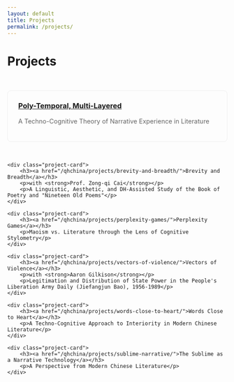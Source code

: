 ```yaml
---
layout: default
title: Projects
permalink: /projects/
---
```


<style>
.projects-grid {
    display: grid;
    grid-template-columns: repeat(auto-fit, minmax(300px, 1fr));
    gap: 2rem;
    padding: 2rem 0;
}

.project-card {
    border: 1px solid #eee;
    border-radius: 8px;
    padding: 1.5rem;
    transition: transform 0.2s ease, box-shadow 0.2s ease;
}

.project-card:hover {
    transform: translateY(-5px);
    box-shadow: 0 5px 15px rgba(22,113,141,0.1);
}

.project-card h3 {
    margin-top: 0;
}

.project-card p {
    color: #666;
    font-size: 0.9rem;
}
</style>

# Projects

<div class="projects-grid">
    <div class="project-card">
        <h3><a href="/qhchina/projects/poly-temporal-multi-layered/">Poly-Temporal, Multi-Layered</a></h3>
        <p>A Techno-Cognitive Theory of Narrative Experience in Literature</p>
    </div>

    <div class="project-card">
        <h3><a href="/qhchina/projects/brevity-and-breadth/">Brevity and Breadth</a></h3>
        <p>with <strong>Prof. Zong-qi Cai</strong></p>
        <p>A Linguistic, Aesthetic, and DH-Assisted Study of the Book of Poetry and "Nineteen Old Poems"</p>
    </div>

    <div class="project-card">
        <h3><a href="/qhchina/projects/perplexity-games/">Perplexity Games</a></h3>
        <p>Maoism vs. Literature through the Lens of Cognitive Stylometry</p>
    </div>

    <div class="project-card">
        <h3><a href="/qhchina/projects/vectors-of-violence/">Vectors of Violence</a></h3>
        <p>with <strong>Aaron Gilkison</strong></p>
        <p>Legitimation and Distribution of State Power in the People's Liberation Army Daily (Jiefangjun Bao), 1956-1989</p>
    </div>

    <div class="project-card">
        <h3><a href="/qhchina/projects/words-close-to-heart/">Words Close to Heart</a></h3>
        <p>A Techno-Cognitive Approach to Interiority in Modern Chinese Literature</p>
    </div>

    <div class="project-card">
        <h3><a href="/qhchina/projects/sublime-narrative/">The Sublime as a Narrative Technology</a></h3>
        <p>A Perspective from Modern Chinese Literature</p>
    </div>
</div>